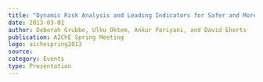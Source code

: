 ```yaml
---
title: "Dynamic Risk Analysis and Leading Indicators for Safer and More Reliable Operations"
date: 2013-03-01
author: Deborah Grubbe, Ulku Oktem, Ankur Pariyani, and David Eherts
publication: AIChE Spring Meeting
logo: aichespring2013
source:
category: Events
type: Presentation
---
```


